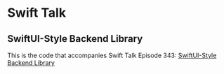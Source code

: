 # Swift Talk
## SwiftUI-Style Backend Library

This is the code that accompanies Swift Talk Episode 343: [SwiftUI-Style Backend Library](https://talk.objc.io/episodes/S01E343-swiftui-style-backend-library)
